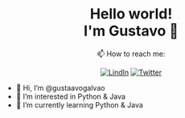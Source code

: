 <h1 align='center'>
Hello world!</br>I'm Gustavo 🐉
</h1>


<div align='center'>
📫 How to reach me:

[![LindIn](https://img.shields.io/badge/LinkedIn-0077B5?style=for-the-badge&logo=linkedin&logoColor=white)](https://www.linkedin.com/in/gustavo-galv%C3%A3o-003514247/)
[![Twitter](https://img.shields.io/badge/Twitter-1DA1F2?style=for-the-badge&logo=twitter&logoColor=white)](https://twitter.com/GustaavoGalvao)
</div>



- 👋 Hi, I’m @gustaavogalvao
- 👀 I’m interested in Python & Java
- 🌱 I’m currently learning Python & Java


<!---
gustaavogalvao/gustaavogalvao is a ✨ special ✨ repository because its `README.md` (this file) appears on your GitHub profile.
You can click the Preview link to take a look at your changes.
--->
